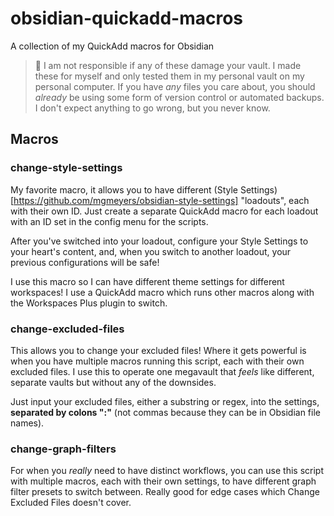 # obsidian-quickadd-macros
A collection of my QuickAdd macros for Obsidian

> :rotating_light: I am not responsible if any of these damage your vault. I made these for myself and only tested them in my personal vault on my personal computer.
> If you have *any* files you care about, you should *already* be using some form of version control or automated backups.
> I don't expect anything to go wrong, but you never know.

## Macros
### change-style-settings
My favorite macro, it allows you to have different (Style Settings)[https://github.com/mgmeyers/obsidian-style-settings] "loadouts", each with their own ID. Just create a separate QuickAdd macro for each loadout with an ID set in the config menu for the scripts.

After you've switched into your loadout, configure your Style Settings to your heart's content, and, when you switch to another loadout, your previous configurations will be safe!

I use this macro so I can have different theme settings for different workspaces! I use a QuickAdd macro which runs other macros along with the Workspaces Plus plugin to switch.

### change-excluded-files
This allows you to change your excluded files! Where it gets powerful is when you have multiple macros running this script, each with their own excluded files. I use this to operate one megavault that *feels* like different, separate vaults but without any of the downsides.

Just input your excluded files, either a substring or regex, into the settings, **separated by colons ":"** (not commas because they can be in Obsidian file names).

### change-graph-filters
For when you *really* need to have distinct workflows, you can use this script with multiple macros, each with their own settings, to have different graph filter presets to switch between. Really good for edge cases which Change Excluded Files doesn't cover.
